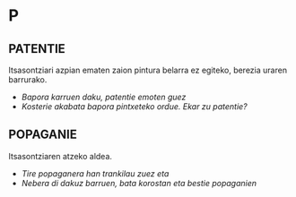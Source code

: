# P #

## PATENTIE ##

Itsasontziari azpian ematen zaion pintura belarra ez egiteko, berezia uraren barrurako.

- *Bapora karruen daku, patentie emoten guez*
- *Kosterie akabata bapora pintxeteko ordue. Ekar zu patentie?*

## POPAGANIE ##

Itsasontziaren atzeko aldea.

- *Tire popaganera han trankilau zuez eta*
- *Nebera di dakuz barruen, bata korostan eta bestie popaganien*
